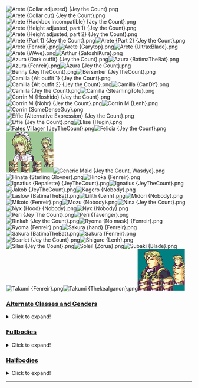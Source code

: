 ![Arete {Collar adjusted} {Jey the Count}.png](https://raw.githubusercontent.com/Klokinator/FE-Repo/main/Portrait%20Repository/FE14%20Mugs%20(Fates)/Arete%20(Collar%20adjusted)%20%7BJey%20the%20Count%7D.png "Arete {Collar adjusted} {Jey the Count}.png")![Arete {Collar cut} {Jey the Count}.png](https://raw.githubusercontent.com/Klokinator/FE-Repo/main/Portrait%20Repository/FE14%20Mugs%20(Fates)/Arete%20(Collar%20cut)%20%7BJey%20the%20Count%7D.png "Arete {Collar cut} {Jey the Count}.png")![Arete {Hackbox incompatible} {Jey the Count}.png](https://raw.githubusercontent.com/Klokinator/FE-Repo/main/Portrait%20Repository/FE14%20Mugs%20(Fates)/Arete%20(Hackbox%20incompatible)%20%7BJey%20the%20Count%7D.png "Arete {Hackbox incompatible} {Jey the Count}.png")![Arete {Height adjusted, part 1} {Jey the Count}.png](https://raw.githubusercontent.com/Klokinator/FE-Repo/main/Portrait%20Repository/FE14%20Mugs%20(Fates)/Arete%20(Height%20adjusted,%20part%201)%20%7BJey%20the%20Count%7D.png "Arete {Height adjusted, part 1} {Jey the Count}.png")![Arete {Height adjusted, part 2} {Jey the Count}.png](https://raw.githubusercontent.com/Klokinator/FE-Repo/main/Portrait%20Repository/FE14%20Mugs%20(Fates)/Arete%20(Height%20adjusted,%20part%202)%20%7BJey%20the%20Count%7D.png "Arete {Height adjusted, part 2} {Jey the Count}.png")![Arete {Part 1} {Jey the Count}.png](https://raw.githubusercontent.com/Klokinator/FE-Repo/main/Portrait%20Repository/FE14%20Mugs%20(Fates)/Arete%20(Part%201)%20%7BJey%20the%20Count%7D.png "Arete {Part 1} {Jey the Count}.png")![Arete {Part 2} {Jey the Count}.png](https://raw.githubusercontent.com/Klokinator/FE-Repo/main/Portrait%20Repository/FE14%20Mugs%20(Fates)/Arete%20(Part%202)%20%7BJey%20the%20Count%7D.png "Arete {Part 2} {Jey the Count}.png")![Arete {Fenreir}.png](https://raw.githubusercontent.com/Klokinator/FE-Repo/main/Portrait%20Repository/FE14%20Mugs%20(Fates)/Arete%20%7BFenreir%7D.png "Arete {Fenreir}.png")![Arete {Garytop}.png](https://raw.githubusercontent.com/Klokinator/FE-Repo/main/Portrait%20Repository/FE14%20Mugs%20(Fates)/Arete%20%7BGarytop%7D.png "Arete {Garytop}.png")![Arete {UltraxBlade}.png](https://raw.githubusercontent.com/Klokinator/FE-Repo/main/Portrait%20Repository/FE14%20Mugs%20(Fates)/Arete%20%7BUltraxBlade%7D.png "Arete {UltraxBlade}.png")![Arete {WAve}.png](https://raw.githubusercontent.com/Klokinator/FE-Repo/main/Portrait%20Repository/FE14%20Mugs%20(Fates)/Arete%20%7BWAve%7D.png "Arete {WAve}.png")![Arthur {SatoshiKura}.png](https://raw.githubusercontent.com/Klokinator/FE-Repo/main/Portrait%20Repository/FE14%20Mugs%20(Fates)/Arthur%20%7BSatoshiKura%7D.png "Arthur {SatoshiKura}.png")![Azura {Dark outfit} {Jey the Count}.png](https://raw.githubusercontent.com/Klokinator/FE-Repo/main/Portrait%20Repository/FE14%20Mugs%20(Fates)/Azura%20(Dark%20outfit)%20%7BJey%20the%20Count%7D.png "Azura {Dark outfit} {Jey the Count}.png")![Azura {BatimaTheBat}.png](https://raw.githubusercontent.com/Klokinator/FE-Repo/main/Portrait%20Repository/FE14%20Mugs%20(Fates)/Azura%20%7BBatimaTheBat%7D.png "Azura {BatimaTheBat}.png")![Azura {Fenreir}.png](https://raw.githubusercontent.com/Klokinator/FE-Repo/main/Portrait%20Repository/FE14%20Mugs%20(Fates)/Azura%20%7BFenreir%7D.png "Azura {Fenreir}.png")![Azura {Jey the Count}.png](https://raw.githubusercontent.com/Klokinator/FE-Repo/main/Portrait%20Repository/FE14%20Mugs%20(Fates)/Azura%20%7BJey%20the%20Count%7D.png "Azura {Jey the Count}.png")![Benny {JeyTheCount}.png](https://raw.githubusercontent.com/Klokinator/FE-Repo/main/Portrait%20Repository/FE14%20Mugs%20(Fates)/Benny%20%7BJeyTheCount%7D.png "Benny {JeyTheCount}.png")![Berserker {JeyTheCount}.png](https://raw.githubusercontent.com/Klokinator/FE-Repo/main/Portrait%20Repository/FE14%20Mugs%20(Fates)/Berserker%20%7BJeyTheCount%7D.png "Berserker {JeyTheCount}.png")![Camilla {Alt outfit 1} {Jey the Count}.png](https://raw.githubusercontent.com/Klokinator/FE-Repo/main/Portrait%20Repository/FE14%20Mugs%20(Fates)/Camilla%20(Alt%20outfit%201)%20%7BJey%20the%20Count%7D.png "Camilla {Alt outfit 1} {Jey the Count}.png")![Camilla {Alt outfit 2} {Jey the Count}.png](https://raw.githubusercontent.com/Klokinator/FE-Repo/main/Portrait%20Repository/FE14%20Mugs%20(Fates)/Camilla%20(Alt%20outfit%202)%20%7BJey%20the%20Count%7D.png "Camilla {Alt outfit 2} {Jey the Count}.png")![Camilla {CanDY}.png](https://raw.githubusercontent.com/Klokinator/FE-Repo/main/Portrait%20Repository/FE14%20Mugs%20(Fates)/Camilla%20%7BCanDY%7D.png "Camilla {CanDY}.png")![Camilla {Jey the Count}.png](https://raw.githubusercontent.com/Klokinator/FE-Repo/main/Portrait%20Repository/FE14%20Mugs%20(Fates)/Camilla%20%7BJey%20the%20Count%7D.png "Camilla {Jey the Count}.png")![Camilla {SteamingTofu}.png](https://raw.githubusercontent.com/Klokinator/FE-Repo/main/Portrait%20Repository/FE14%20Mugs%20(Fates)/Camilla%20%7BSteamingTofu%7D.png "Camilla {SteamingTofu}.png")![Corrin M {Hoshido} {Jey the Count}.png](https://raw.githubusercontent.com/Klokinator/FE-Repo/main/Portrait%20Repository/FE14%20Mugs%20(Fates)/Corrin%20M%20(Hoshido)%20%7BJey%20the%20Count%7D.png "Corrin M {Hoshido} {Jey the Count}.png")![Corrin M {Nohr} {Jey the Count}.png](https://raw.githubusercontent.com/Klokinator/FE-Repo/main/Portrait%20Repository/FE14%20Mugs%20(Fates)/Corrin%20M%20(Nohr)%20%7BJey%20the%20Count%7D.png "Corrin M {Nohr} {Jey the Count}.png")![Corrin M {Lenh}.png](https://raw.githubusercontent.com/Klokinator/FE-Repo/main/Portrait%20Repository/FE14%20Mugs%20(Fates)/Corrin%20M%20%7BLenh%7D.png "Corrin M {Lenh}.png")![Corrin {SomeDenseGuy}.png](https://raw.githubusercontent.com/Klokinator/FE-Repo/main/Portrait%20Repository/FE14%20Mugs%20(Fates)/Corrin%20%7BSomeDenseGuy%7D.png "Corrin {SomeDenseGuy}.png")![Effie {Alternative Expression} {Jey the Count}.png](https://raw.githubusercontent.com/Klokinator/FE-Repo/main/Portrait%20Repository/FE14%20Mugs%20(Fates)/Effie%20(Alternative%20Expression)%20%7BJey%20the%20Count%7D.png "Effie {Alternative Expression} {Jey the Count}.png")![Effie {Jey the Count}.png](https://raw.githubusercontent.com/Klokinator/FE-Repo/main/Portrait%20Repository/FE14%20Mugs%20(Fates)/Effie%20%7BJey%20the%20Count%7D.png "Effie {Jey the Count}.png")![Elise {Hugin}.png](https://raw.githubusercontent.com/Klokinator/FE-Repo/main/Portrait%20Repository/FE14%20Mugs%20(Fates)/Elise%20%7BHugin%7D.png "Elise {Hugin}.png")![Fates Villager {JeyTheCount}.png](https://raw.githubusercontent.com/Klokinator/FE-Repo/main/Portrait%20Repository/FE14%20Mugs%20(Fates)/Fates%20Villager%20%7BJeyTheCount%7D.png "Fates Villager {JeyTheCount}.png")![Felicia {Jey the Count}.png](https://raw.githubusercontent.com/Klokinator/FE-Repo/main/Portrait%20Repository/FE14%20Mugs%20(Fates)/Felicia%20%7BJey%20the%20Count%7D.png "Felicia {Jey the Count}.png")![Generic Maid {Vallite} {Jey the Count, Wasdye}.png](https://raw.githubusercontent.com/Klokinator/FE-Repo/main/Portrait%20Repository/FE14%20Mugs%20(Fates)/Generic%20Maid%20(Vallite)%20%7BJey%20the%20Count,%20Wasdye%7D.png "Generic Maid {Vallite} {Jey the Count, Wasdye}.png")![Generic Maid {Jey the Count, Wasdye}.png](https://raw.githubusercontent.com/Klokinator/FE-Repo/main/Portrait%20Repository/FE14%20Mugs%20(Fates)/Generic%20Maid%20%7BJey%20the%20Count,%20Wasdye%7D.png "Generic Maid {Jey the Count, Wasdye}.png")![Hinata {Sterling Glovner}.png](https://raw.githubusercontent.com/Klokinator/FE-Repo/main/Portrait%20Repository/FE14%20Mugs%20(Fates)/Hinata%20%7BSterling%20Glovner%7D.png "Hinata {Sterling Glovner}.png")![Hinoka {Fenreir}.png](https://raw.githubusercontent.com/Klokinator/FE-Repo/main/Portrait%20Repository/FE14%20Mugs%20(Fates)/Hinoka%20%7BFenreir%7D.png "Hinoka {Fenreir}.png")![Ignatius {Repalette} {JeyTheCount}.png](https://raw.githubusercontent.com/Klokinator/FE-Repo/main/Portrait%20Repository/FE14%20Mugs%20(Fates)/Ignatius%20(Repalette)%20%7BJeyTheCount%7D.png "Ignatius {Repalette} {JeyTheCount}.png")![Ignatius {JeyTheCount}.png](https://raw.githubusercontent.com/Klokinator/FE-Repo/main/Portrait%20Repository/FE14%20Mugs%20(Fates)/Ignatius%20%7BJeyTheCount%7D.png "Ignatius {JeyTheCount}.png")![Jakob {JeyTheCount}.png](https://raw.githubusercontent.com/Klokinator/FE-Repo/main/Portrait%20Repository/FE14%20Mugs%20(Fates)/Jakob%20%7BJeyTheCount%7D.png "Jakob {JeyTheCount}.png")![Kagero {Nobody}.png](https://raw.githubusercontent.com/Klokinator/FE-Repo/main/Portrait%20Repository/FE14%20Mugs%20(Fates)/Kagero%20%7BNobody%7D.png "Kagero {Nobody}.png")![Laslow {BatimaTheBat}.png](https://raw.githubusercontent.com/Klokinator/FE-Repo/main/Portrait%20Repository/FE14%20Mugs%20(Fates)/Laslow%20%7BBatimaTheBat%7D.png "Laslow {BatimaTheBat}.png")![Lilith {Lenh}.png](https://raw.githubusercontent.com/Klokinator/FE-Repo/main/Portrait%20Repository/FE14%20Mugs%20(Fates)/Lilith%20%7BLenh%7D.png "Lilith {Lenh}.png")![Midori {Nobody}.png](https://raw.githubusercontent.com/Klokinator/FE-Repo/main/Portrait%20Repository/FE14%20Mugs%20(Fates)/Midori%20%7BNobody%7D.png "Midori {Nobody}.png")![Mikoto {Fenreir}.png](https://raw.githubusercontent.com/Klokinator/FE-Repo/main/Portrait%20Repository/FE14%20Mugs%20(Fates)/Mikoto%20%7BFenreir%7D.png "Mikoto {Fenreir}.png")![Mozu {Nobody}.png](https://raw.githubusercontent.com/Klokinator/FE-Repo/main/Portrait%20Repository/FE14%20Mugs%20(Fates)/Mozu%20%7BNobody%7D.png "Mozu {Nobody}.png")![Nina {Jey the Count}.png](https://raw.githubusercontent.com/Klokinator/FE-Repo/main/Portrait%20Repository/FE14%20Mugs%20(Fates)/Nina%20%7BJey%20the%20Count%7D.png "Nina {Jey the Count}.png")![Nyx {Hood} {Nobody}.png](https://raw.githubusercontent.com/Klokinator/FE-Repo/main/Portrait%20Repository/FE14%20Mugs%20(Fates)/Nyx%20(Hood)%20%7BNobody%7D.png "Nyx {Hood} {Nobody}.png")![Nyx {Nobody}.png](https://raw.githubusercontent.com/Klokinator/FE-Repo/main/Portrait%20Repository/FE14%20Mugs%20(Fates)/Nyx%20%7BNobody%7D.png "Nyx {Nobody}.png")![Peri {Jey The Count}.png](https://raw.githubusercontent.com/Klokinator/FE-Repo/main/Portrait%20Repository/FE14%20Mugs%20(Fates)/Peri%20%7BJey%20The%20Count%7D.png "Peri {Jey The Count}.png")![Peri {Tavenger}.png](https://raw.githubusercontent.com/Klokinator/FE-Repo/main/Portrait%20Repository/FE14%20Mugs%20(Fates)/Peri%20%7BTavenger%7D.png "Peri {Tavenger}.png")![Rinkah {Jey the Count}.png](https://raw.githubusercontent.com/Klokinator/FE-Repo/main/Portrait%20Repository/FE14%20Mugs%20(Fates)/Rinkah%20%7BJey%20the%20Count%7D.png "Rinkah {Jey the Count}.png")![Ryoma {No mask} {Fenreir}.png](https://raw.githubusercontent.com/Klokinator/FE-Repo/main/Portrait%20Repository/FE14%20Mugs%20(Fates)/Ryoma%20(No%20mask)%20%7BFenreir%7D.png "Ryoma {No mask} {Fenreir}.png")![Ryoma {Fenreir}.png](https://raw.githubusercontent.com/Klokinator/FE-Repo/main/Portrait%20Repository/FE14%20Mugs%20(Fates)/Ryoma%20%7BFenreir%7D.png "Ryoma {Fenreir}.png")![Sakura {hand} {Fenreir}.png](https://raw.githubusercontent.com/Klokinator/FE-Repo/main/Portrait%20Repository/FE14%20Mugs%20(Fates)/Sakura%20(hand)%20%7BFenreir%7D.png "Sakura {hand} {Fenreir}.png")![Sakura {BatimaTheBat}.png](https://raw.githubusercontent.com/Klokinator/FE-Repo/main/Portrait%20Repository/FE14%20Mugs%20(Fates)/Sakura%20%7BBatimaTheBat%7D.png "Sakura {BatimaTheBat}.png")![Sakura {Fenreir}.png](https://raw.githubusercontent.com/Klokinator/FE-Repo/main/Portrait%20Repository/FE14%20Mugs%20(Fates)/Sakura%20%7BFenreir%7D.png "Sakura {Fenreir}.png")![Scarlet {Jey the Count}.png](https://raw.githubusercontent.com/Klokinator/FE-Repo/main/Portrait%20Repository/FE14%20Mugs%20(Fates)/Scarlet%20%7BJey%20the%20Count%7D.png "Scarlet {Jey the Count}.png")![Shigure {Lenh}.png](https://raw.githubusercontent.com/Klokinator/FE-Repo/main/Portrait%20Repository/FE14%20Mugs%20(Fates)/Shigure%20%7BLenh%7D.png "Shigure {Lenh}.png")![Silas {Jey the Count}.png](https://raw.githubusercontent.com/Klokinator/FE-Repo/main/Portrait%20Repository/FE14%20Mugs%20(Fates)/Silas%20%7BJey%20the%20Count%7D.png "Silas {Jey the Count}.png")![Soleil {Zorua}.png](https://raw.githubusercontent.com/Klokinator/FE-Repo/main/Portrait%20Repository/FE14%20Mugs%20(Fates)/Soleil%20%7BZorua%7D.png "Soleil {Zorua}.png")![Subaki {Blade}.png](https://raw.githubusercontent.com/Klokinator/FE-Repo/main/Portrait%20Repository/FE14%20Mugs%20(Fates)/Subaki%20%7BBlade%7D.png "Subaki {Blade}.png")![Takumi {Fenreir}.png](https://raw.githubusercontent.com/Klokinator/FE-Repo/main/Portrait%20Repository/FE14%20Mugs%20(Fates)/Takumi%20%7BFenreir%7D.png "Takumi {Fenreir}.png")![Takumi {Thekealganon}.png](https://raw.githubusercontent.com/Klokinator/FE-Repo/main/Portrait%20Repository/FE14%20Mugs%20(Fates)/Takumi%20%7BThekealganon%7D.png "Takumi {Thekealganon}.png")![Xander {Garytop}.png](https://raw.githubusercontent.com/Klokinator/FE-Repo/main/Portrait%20Repository/FE14%20Mugs%20(Fates)/Xander%20%7BGarytop%7D.png "Xander {Garytop}.png")

### [Alternate Classes and Genders](Alternate%20Classes%20and%20Genders)

<details><summary>Click to expand!</summary>

![Camilla Fair Pirate {Jey the Count} .png](https://raw.githubusercontent.com/Klokinator/FE-Repo/main/Portrait%20Repository/FE14%20Mugs%20(Fates)/Alternate%20Classes%20and%20Genders/Camilla%20Fair%20Pirate%20%7BJey%20the%20Count%7D%20.png "Camilla Fair Pirate {Jey the Count} .png")![Camilla FEH-Style {Mrkisuke}.png](https://raw.githubusercontent.com/Klokinator/FE-Repo/main/Portrait%20Repository/FE14%20Mugs%20(Fates)/Alternate%20Classes%20and%20Genders/Camilla%20FEH-Style%20%7BMrkisuke%7D.png "Camilla FEH-Style {Mrkisuke}.png")![Camilla Flower of Fantasy {Jey the Count} .png](https://raw.githubusercontent.com/Klokinator/FE-Repo/main/Portrait%20Repository/FE14%20Mugs%20(Fates)/Alternate%20Classes%20and%20Genders/Camilla%20Flower%20of%20Fantasy%20%7BJey%20the%20Count%7D%20.png "Camilla Flower of Fantasy {Jey the Count} .png")![Camilla Holiday Traveler {Jey the Count} .png](https://raw.githubusercontent.com/Klokinator/FE-Repo/main/Portrait%20Repository/FE14%20Mugs%20(Fates)/Alternate%20Classes%20and%20Genders/Camilla%20Holiday%20Traveler%20%7BJey%20the%20Count%7D%20.png "Camilla Holiday Traveler {Jey the Count} .png")![Camilla Light of Nohr {Jey the Count} .png](https://raw.githubusercontent.com/Klokinator/FE-Repo/main/Portrait%20Repository/FE14%20Mugs%20(Fates)/Alternate%20Classes%20and%20Genders/Camilla%20Light%20of%20Nohr%20%7BJey%20the%20Count%7D%20.png "Camilla Light of Nohr {Jey the Count} .png")![Camilla Spring Princess {Jey the Count}.png](https://raw.githubusercontent.com/Klokinator/FE-Repo/main/Portrait%20Repository/FE14%20Mugs%20(Fates)/Alternate%20Classes%20and%20Genders/Camilla%20Spring%20Princess%20%7BJey%20the%20Count%7D.png "Camilla Spring Princess {Jey the Count}.png")![Camilla Steamy Secrets {Jey the Count} .png](https://raw.githubusercontent.com/Klokinator/FE-Repo/main/Portrait%20Repository/FE14%20Mugs%20(Fates)/Alternate%20Classes%20and%20Genders/Camilla%20Steamy%20Secrets%20%7BJey%20the%20Count%7D%20.png "Camilla Steamy Secrets {Jey the Count} .png")![Camilla Tropical Beauty {Jey the Count}.png](https://raw.githubusercontent.com/Klokinator/FE-Repo/main/Portrait%20Repository/FE14%20Mugs%20(Fates)/Alternate%20Classes%20and%20Genders/Camilla%20Tropical%20Beauty%20%7BJey%20the%20Count%7D.png "Camilla Tropical Beauty {Jey the Count}.png")![Charlotte Bride {Nobody}.png](https://raw.githubusercontent.com/Klokinator/FE-Repo/main/Portrait%20Repository/FE14%20Mugs%20(Fates)/Alternate%20Classes%20and%20Genders/Charlotte%20Bride%20%7BNobody%7D.png "Charlotte Bride {Nobody}.png")



----



</details>

### [Fullbodies](Fullbodies)

<details><summary>Click to expand!</summary>

![Arete {Garytop}.png](https://raw.githubusercontent.com/Klokinator/FE-Repo/main/Portrait%20Repository/FE14%20Mugs%20(Fates)/Fullbodies/Arete%20%7BGarytop%7D.png "Arete {Garytop}.png")![Arete {Jey the Count}.png](https://raw.githubusercontent.com/Klokinator/FE-Repo/main/Portrait%20Repository/FE14%20Mugs%20(Fates)/Fullbodies/Arete%20%7BJey%20the%20Count%7D.png "Arete {Jey the Count}.png")



----



</details>

### [Halfbodies](Halfbodies)

<details><summary>Click to expand!</summary>

![Arete {Height adjusted} {Jey the Count}.png](https://raw.githubusercontent.com/Klokinator/FE-Repo/main/Portrait%20Repository/FE14%20Mugs%20(Fates)/Halfbodies/Arete%20(Height%20adjusted)%20%7BJey%20the%20Count%7D.png "Arete {Height adjusted} {Jey the Count}.png")![Arete {No plume} {Jey the Count}.png](https://raw.githubusercontent.com/Klokinator/FE-Repo/main/Portrait%20Repository/FE14%20Mugs%20(Fates)/Halfbodies/Arete%20(No%20plume)%20%7BJey%20the%20Count%7D.png "Arete {No plume} {Jey the Count}.png")![Arete {Plume} {Jey the Count}.png](https://raw.githubusercontent.com/Klokinator/FE-Repo/main/Portrait%20Repository/FE14%20Mugs%20(Fates)/Halfbodies/Arete%20(Plume)%20%7BJey%20the%20Count%7D.png "Arete {Plume} {Jey the Count}.png")![Nyx {Hood} {Nobody}.png](https://raw.githubusercontent.com/Klokinator/FE-Repo/main/Portrait%20Repository/FE14%20Mugs%20(Fates)/Halfbodies/Nyx%20(Hood)%20%7BNobody%7D.png "Nyx {Hood} {Nobody}.png")![Scarlet {Jey the Count}.png](https://raw.githubusercontent.com/Klokinator/FE-Repo/main/Portrait%20Repository/FE14%20Mugs%20(Fates)/Halfbodies/Scarlet%20%7BJey%20the%20Count%7D.png "Scarlet {Jey the Count}.png")



----



</details>



----

